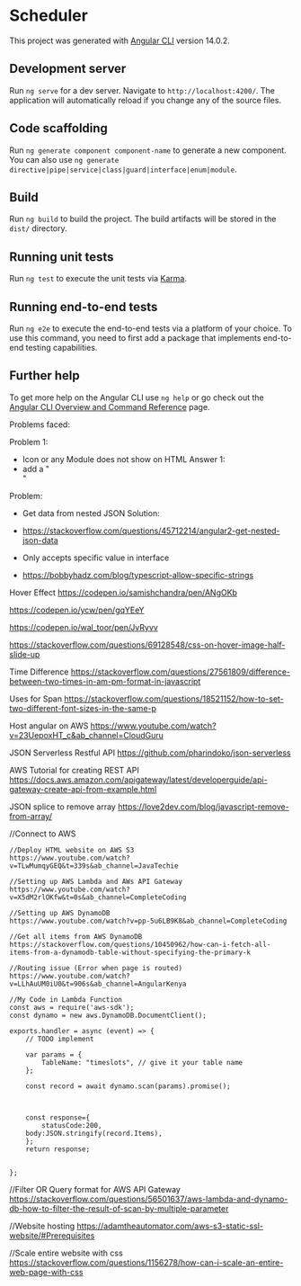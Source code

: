 # Scheduler

This project was generated with [Angular CLI](https://github.com/angular/angular-cli) version 14.0.2.

## Development server

Run `ng serve` for a dev server. Navigate to `http://localhost:4200/`. The application will automatically reload if you change any of the source files.

## Code scaffolding

Run `ng generate component component-name` to generate a new component. You can also use `ng generate directive|pipe|service|class|guard|interface|enum|module`.

## Build

Run `ng build` to build the project. The build artifacts will be stored in the `dist/` directory.

## Running unit tests

Run `ng test` to execute the unit tests via [Karma](https://karma-runner.github.io).

## Running end-to-end tests

Run `ng e2e` to execute the end-to-end tests via a platform of your choice. To use this command, you need to first add a package that implements end-to-end testing capabilities.

## Further help

To get more help on the Angular CLI use `ng help` or go check out the [Angular CLI Overview and Command Reference](https://angular.io/cli) page.

Problems faced:

Problem 1:
- Icon or any Module does not show on HTML 
Answer 1:
- add a "<div>"

Problem:
- Get data from nested JSON
Solution:
- https://stackoverflow.com/questions/45712214/angular2-get-nested-json-data

- Only accepts specific value in interface
- https://bobbyhadz.com/blog/typescript-allow-specific-strings


Hover Effect
https://codepen.io/samishchandra/pen/ANgOKb

https://codepen.io/ycw/pen/gqYEeY

https://codepen.io/wal_toor/pen/JvRyvv

https://stackoverflow.com/questions/69128548/css-on-hover-image-half-slide-up


Time Difference
https://stackoverflow.com/questions/27561809/difference-between-two-times-in-am-pm-format-in-javascript

Uses for Span
https://stackoverflow.com/questions/18521152/how-to-set-two-different-font-sizes-in-the-same-p

Host angular on AWS
https://www.youtube.com/watch?v=23UepoxHT_c&ab_channel=CloudGuru

JSON Serverless Restful API
https://github.com/pharindoko/json-serverless

AWS Tutorial for creating REST API
https://docs.aws.amazon.com/apigateway/latest/developerguide/api-gateway-create-api-from-example.html

JSON splice to remove array
https://love2dev.com/blog/javascript-remove-from-array/

//Connect to AWS

    //Deploy HTML website on AWS S3
    https://www.youtube.com/watch?v=TLwMumqyGEQ&t=339s&ab_channel=JavaTechie 

    //Setting up AWS Lambda and AWs API Gateway
    https://www.youtube.com/watch?v=X5dM2rlOKfw&t=0s&ab_channel=CompleteCoding

    //Setting up AWS DynamoDB
    https://www.youtube.com/watch?v=pp-5u6LB9K8&ab_channel=CompleteCoding

    //Get all items from AWS DynamoDB
    https://stackoverflow.com/questions/10450962/how-can-i-fetch-all-items-from-a-dynamodb-table-without-specifying-the-primary-k

    //Routing issue (Error when page is routed)
    https://www.youtube.com/watch?v=LLhAuUM0iU0&t=906s&ab_channel=AngularKenya

    //My Code in Lambda Function
    const aws = require('aws-sdk');
    const dynamo = new aws.DynamoDB.DocumentClient();

    exports.handler = async (event) => {
        // TODO implement

        var params = {
            TableName: "timeslots", // give it your table name 
        };

        const record = await dynamo.scan(params).promise();


                
        const response={
            statusCode:200,
        body:JSON.stringify(record.Items),
        };
        return response;

                
    };

//Filter OR Query format for AWS API Gateway
https://stackoverflow.com/questions/56501637/aws-lambda-and-dynamo-db-how-to-filter-the-result-of-scan-by-multiple-parameter

//Website hosting
https://adamtheautomator.com/aws-s3-static-ssl-website/#Prerequisites

//Scale entire website with css
https://stackoverflow.com/questions/1156278/how-can-i-scale-an-entire-web-page-with-css